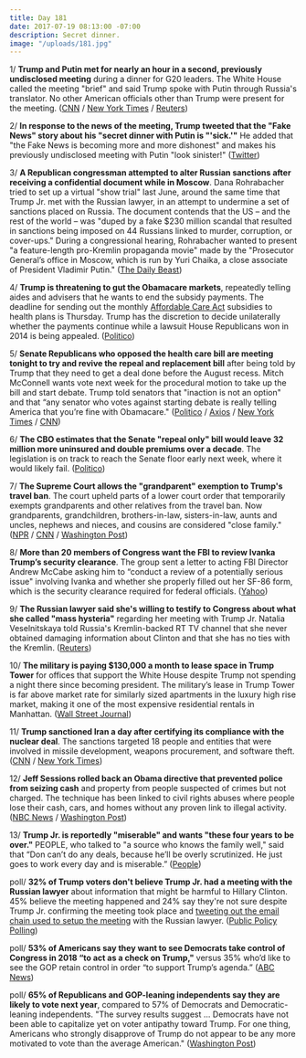 ```yaml
---
title: Day 181
date: 2017-07-19 08:13:00 -07:00
description: Secret dinner.
image: "/uploads/181.jpg"
---
```


1/ **Trump and Putin met for nearly an hour in a second, previously undisclosed meeting** during a dinner for G20 leaders. The White House called the meeting "brief" and said Trump spoke with Putin through Russia's translator. No other American officials other than Trump were present for the meeting. ([CNN](http://www.cnn.com/2017/07/18/politics/trump-putin-g20/index.html) / [New York Times](https://www.nytimes.com/2017/07/18/world/europe/trump-putin-undisclosed-meeting.html) / [Reuters](https://www.reuters.com/article/us-usa-trump-russia-putin-idUSKBN1A32H5))

2/ **In response to the news of the meeting, Trump tweeted that the "Fake News" story about his "secret dinner with Putin is "'sick.'"** He added that "the Fake News is becoming more and more dishonest" and makes his previously undisclosed meeting with Putin "look sinister!" ([Twitter](https://twitter.com/realDonaldTrump/status/887475373981696000))

3/ **A Republican congressman attempted to alter Russian sanctions after receiving a confidential document while in Moscow**. Dana Rohrabacher tried to set up a virtual "show trial" last June, around the same time that Trump Jr. met with the Russian lawyer, in an attempt to undermine a set of sanctions placed on Russia. The document contends that the US – and the rest of the world – was "duped by a fake $230 million scandal that resulted in sanctions being imposed on 44 Russians linked to murder, corruption, or cover-ups." During a congressional hearing, Rohrabacher wanted to present "a feature-length pro-Kremlin propaganda movie" made by the "Prosecutor General’s office in Moscow, which is run by Yuri Chaika, a close associate of President Vladimir Putin." ([The Daily Beast](http://www.thedailybeast.com/gop-lawmaker-got-direction-from-moscow-took-it-back-to-dc))

4/ **Trump is threatening to gut the Obamacare markets**, repeatedly telling aides and advisers that he wants to end the subsidy payments. The deadline for sending out the monthly <a href="{{ site.url }}{{ site.baseurl }}/trump-health-care/">Affordable Care Act</a> subsidies to health plans is Thursday. Trump has the discretion to decide unilaterally whether the payments continue while a lawsuit House Republicans won in 2014 is being appealed. ([Politico](http://www.politico.com/story/2017/07/18/trump-obamacare-markets-subsidies-cut-240684))

5/ **Senate Republicans who opposed the health care bill are meeting tonight to try and revive the repeal and replacement bill** after being told by Trump that they need to get a deal done before the August recess. Mitch McConnell wants vote next week for the procedural motion to take up the bill and start debate. Trump told senators that "inaction is not an option" and that “any senator who votes against starting debate is really telling America that you’re fine with Obamacare." ([Politico](http://www.politico.com/story/2017/07/19/trump-congress-no-recess-health-care-240718) / [Axios](https://www.axios.com/gop-health-care-holdouts-to-meet-tonight-to-work-it-out-2462125075.html) / [New York Times](https://www.nytimes.com/2017/07/19/us/politics/donald-trump-obamacare-health-care-republicans-senators.html) / [CNN](http://www.cnn.com/2017/07/19/politics/trump-white-house-lunch-health-care/index.html))

6/ **The CBO estimates that the Senate "repeal only" bill would leave 32 million more uninsured and double premiums over a decade**. The legislation is on track to reach the Senate floor early next week, where it would likely fail. ([Politico](http://www.politico.com/story/2017/07/19/cbo-score-senate-obamacare-repeal-240730))

7/ **The Supreme Court allows the "grandparent" exemption to Trump's travel ban**. The court upheld parts of a lower court order that temporarily exempts grandparents and other relatives from the travel ban. Now grandparents, grandchildren, brothers-in-law, sisters-in-law, aunts and uncles, nephews and nieces, and cousins are considered "close family." ([NPR](http://www.npr.org/sections/thetwo-way/2017/07/19/538115295/supreme-court-upholds-grandparent-exemption-to-trump-travel-ban) / [CNN](http://www.cnn.com/2017/07/19/politics/supreme-court-travel-ban-grandparents/index.html) / [Washington Post](https://www.washingtonpost.com/politics/courts_law/supreme-court-allows-trump-travel-ban-enforcement-but-says-it-must-allow-broader-exemptions-for-relatives/2017/07/19/6945e01e-6bf8-11e7-96ab-5f38140b38cc_story.html))

8/ **More than 20 members of Congress want the FBI to review Ivanka Trump’s security clearance**. The group sent a letter to acting FBI Director Andrew McCabe asking him to “conduct a review of a potentially serious issue" involving Ivanka and whether she properly filled out her SF-86 form, which is the security clearance required for federal officials. ([Yahoo](https://www.yahoo.com/news/20-members-congress-ask-fbi-review-ivanka-trumps-security-clearance-061759951.html))

9/ **The Russian lawyer said she's willing to testify to Congress about what she called "mass hysteria"** regarding her meeting with Trump Jr. Natalia Veselnitskaya told Russia's Kremlin-backed RT TV channel that she never obtained damaging information about Clinton and that she has no ties with the Kremlin. ([Reuters](https://www.reuters.com/article/us-usa-trump-russia-lawyer-idUSKBN1A40QA))

10/ **The military is paying $130,000 a month to lease space in Trump Tower** for offices that support the White House despite Trump not spending a night there since becoming president. The military’s lease in Trump Tower is far above market rate for similarly sized apartments in the luxury high rise market, making it one of the most expensive residential rentals in Manhattan. ([Wall Street Journal](https://www.wsj.com/articles/u-s-militarys-space-in-trump-tower-costs-130-000-a-month-1500428508))

11/ **Trump sanctioned Iran a day after certifying its compliance with the nuclear deal**. The sanctions targeted 18 people and entities that were involved in missile development, weapons procurement, and software theft. ([CNN](http://www.cnn.com/2017/07/18/politics/iran-sanctions-announced/index.html) / [New York Times](https://www.nytimes.com/2017/07/18/world/middleeast/trump-iran-sanctions-nuclear.html))

12/ **Jeff Sessions rolled back an Obama directive that prevented police from seizing cash** and property from people suspected of crimes but not charged. The technique has been linked to civil rights abuses where people lose their cash, cars, and homes without any proven link to illegal activity. ([NBC News](http://www.nbcnews.com/news/us-news/jeff-sessions-removes-restrictions-controversial-police-seizures-n784476) / [Washington Post](https://www.washingtonpost.com/world/national-security/sessions-greenlights-police-to-increase-seizures-of-cash-and-property-from-suspected-criminals/2017/07/19/3522a9ba-6c99-11e7-96ab-5f38140b38cc_story.html))

13/ **Trump Jr. is reportedly "miserable" and wants "these four years to be over."** PEOPLE, who talked to "a source who knows the family well," said that “Don can’t do any deals, because he’ll be overly scrutinized. He just goes to work every day and is miserable.” ([People](http://people.com/politics/trump-family-russia-scandal-donald-trump-jr-miserable/))

poll/ **32% of Trump voters don't believe Trump Jr. had a meeting with the Russian lawyer** about information that might be harmful to Hillary Clinton. 45% believe the meeting happened and 24% say they're not sure despite Trump Jr. confirming the meeting took place and [tweeting out the email chain used to setup the meeting](https://whatthefuckjusthappenedtoday.com/2017/07/11/Day-173/#3-trump-jr-tweeted-out-the-email-cha) with the Russian lawyer. ([Public Policy Polling](http://www.publicpolicypolling.com/main/2017/07/health-care-a-mine-field-for-republicans-many-trump-voters-in-denial-on-russia.html))

poll/ **53% of Americans say they want to see Democrats take control of Congress in 2018 “to act as a check on Trump,"** versus 35% who’d like to see the GOP retain control in order “to support Trump’s agenda.” ([ABC News](http://abcnews.go.com/Politics/midterm-preference-democrats-anti-trump-motivation-poll/story?id=48702378))

poll/ **65% of Republicans and GOP-leaning independents say they are likely to vote next year**, compared to 57% of Democrats and Democratic-leaning independents. "The survey results suggest ... Democrats have not been able to capi­tal­ize yet on voter antipathy toward Trump. For one thing, Americans who strongly disapprove of Trump do not appear to be any more motivated to vote than the average American." ([Washington Post](https://www.washingtonpost.com/politics/ahead-of-midterms-voters-prefer-democrats-even-as-republicans-appear-more-motivated-to-vote/2017/07/19/470441d6-6c01-11e7-96ab-5f38140b38cc_story.html))